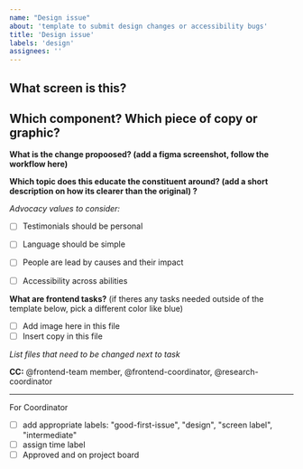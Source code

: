 ```yaml
---
name: "Design issue"
about: 'template to submit design changes or accessibility bugs'
title: 'Design issue'
labels: 'design'
assignees: ''
---
```

## What screen is this?

## Which component? Which piece of copy or graphic?

**What is the change propoosed? (add a figma screenshot, follow the workflow here)**

**Which topic does this educate the constituent around? (add a short description on how its clearer than the original) ?**

_Advocacy values to consider:_
- [ ] Testimonials should be personal
- [ ] Language should be simple
- [ ] People are lead by causes and their impact
- [ ] Accessibility across abilities 


**What are frontend tasks?** (if theres any tasks needed outside of the template below, pick a different color like blue) 
 - [ ] Add image here in this file 
 - [ ] Insert copy in this file 

_List files that need to be changed next to task_

**CC:** @frontend-team member, @frontend-coordinator, @research-coordinator 

--------------------------
For Coordinator
- [ ] add appropriate labels: "good-first-issue", "design", "screen label", "intermediate"
- [ ] assign time label 
- [ ] Approved and on project board
